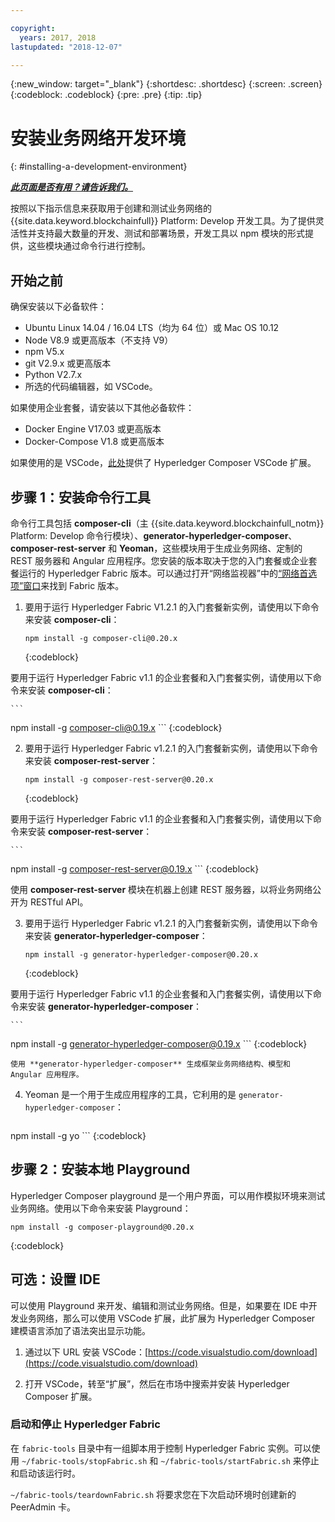 ```yaml
---

copyright:
  years: 2017, 2018
lastupdated: "2018-12-07"

---
```


{:new_window: target="_blank"}
{:shortdesc: .shortdesc}
{:screen: .screen}
{:codeblock: .codeblock}
{:pre: .pre}
{:tip: .tip}

# 安装业务网络开发环境
{: #installing-a-development-environment}


***[此页面是否有用？请告诉我们。](https://www.surveygizmo.com/s3/4501493/IBM-Blockchain-Documentation)***


按照以下指示信息来获取用于创建和测试业务网络的 {{site.data.keyword.blockchainfull}} Platform: Develop 开发工具。为了提供灵活性并支持最大数量的开发、测试和部署场景，开发工具以 npm 模块的形式提供，这些模块通过命令行进行控制。

## 开始之前

确保安装以下必备软件：

- Ubuntu Linux 14.04 / 16.04 LTS（均为 64 位）或 Mac OS 10.12
- Node V8.9 或更高版本（不支持 V9）
- npm V5.x
- git V2.9.x 或更高版本
- Python V2.7.x
- 所选的代码编辑器，如 VSCode。

如果使用企业套餐，请安装以下其他必备软件：

- Docker Engine V17.03 或更高版本
- Docker-Compose V1.8 或更高版本

如果使用的是 VSCode，[此处](https://marketplace.visualstudio.com/items?itemName=HyperledgerComposer.composer-support-client)提供了 Hyperledger Composer VSCode 扩展。

## 步骤 1：安装命令行工具

命令行工具包括 **composer-cli**（主 {{site.data.keyword.blockchainfull_notm}} Platform: Develop 命令行模块）、**generator-hyperledger-composer**、**composer-rest-server** 和 **Yeoman**，这些模块用于生成业务网络、定制的 REST 服务器和 Angular 应用程序。您安装的版本取决于您的入门套餐或企业套餐运行的 Hyperledger Fabric 版本。可以通过打开“网络监视器”中的[“网络首选项”窗口](../v10_dashboard.html#network-preferences)来找到 Fabric 版本。

1. 要用于运行 Hyperledger Fabric V1.2.1 的入门套餐新实例，请使用以下命令来安装 **composer-cli**：

    ```
    npm install -g composer-cli@0.20.x
    ```
    {:codeblock}

  要用于运行 Hyperledger Fabric v1.1 的企业套餐和入门套餐实例，请使用以下命令来安装 **composer-cli**：

    ```
npm install -g composer-cli@0.19.x
    ```
    {:codeblock}

2. 要用于运行 Hyperledger Fabric v1.2.1 的入门套餐新实例，请使用以下命令来安装 **composer-rest-server**：

    ```
    npm install -g composer-rest-server@0.20.x
    ```
    {:codeblock}

  要用于运行 Hyperledger Fabric v1.1 的企业套餐和入门套餐实例，请使用以下命令来安装 **composer-rest-server**：

    ```
npm install -g composer-rest-server@0.19.x
    ```
    {:codeblock}

 使用 **composer-rest-server** 模块在机器上创建 REST 服务器，以将业务网络公开为 RESTful API。

3. 要用于运行 Hyperledger Fabric v1.2.1 的入门套餐新实例，请使用以下命令来安装 **generator-hyperledger-composer**：

    ```
    npm install -g generator-hyperledger-composer@0.20.x
    ```
    {:codeblock}

  要用于运行 Hyperledger Fabric v1.1 的企业套餐和入门套餐实例，请使用以下命令来安装 **generator-hyperledger-composer**：

    ```
npm install -g generator-hyperledger-composer@0.19.x
    ```
    {:codeblock}

    使用 **generator-hyperledger-composer** 生成框架业务网络结构、模型和 Angular 应用程序。

4. Yeoman 是一个用于生成应用程序的工具，它利用的是 `generator-hyperledger-composer`：

    ```
npm install -g yo
    ```
    {:codeblock}

## 步骤 2：安装本地 Playground

Hyperledger Composer playground 是一个用户界面，可以用作模拟环境来测试业务网络。使用以下命令来安装 Playground：

```
npm install -g composer-playground@0.20.x
```
{:codeblock}


## 可选：设置 IDE

可以使用 Playground 来开发、编辑和测试业务网络。但是，如果要在 IDE 中开发业务网络，那么可以使用 VSCode 扩展，此扩展为 Hyperledger Composer 建模语言添加了语法突出显示功能。

1. 通过以下 URL 安装 VSCode：[https://code.visualstudio.com/download](https://code.visualstudio.com/download)

2. 打开 VSCode，转至“扩展”，然后在市场中搜索并安装 Hyperledger Composer 扩展。


### 启动和停止 Hyperledger Fabric

在 `fabric-tools` 目录中有一组脚本用于控制 Hyperledger Fabric 实例。可以使用 `~/fabric-tools/stopFabric.sh` 和 `~/fabric-tools/startFabric.sh` 来停止和启动该运行时。

`~/fabric-tools/teardownFabric.sh` 将要求您在下次启动环境时创建新的 PeerAdmin 卡。

